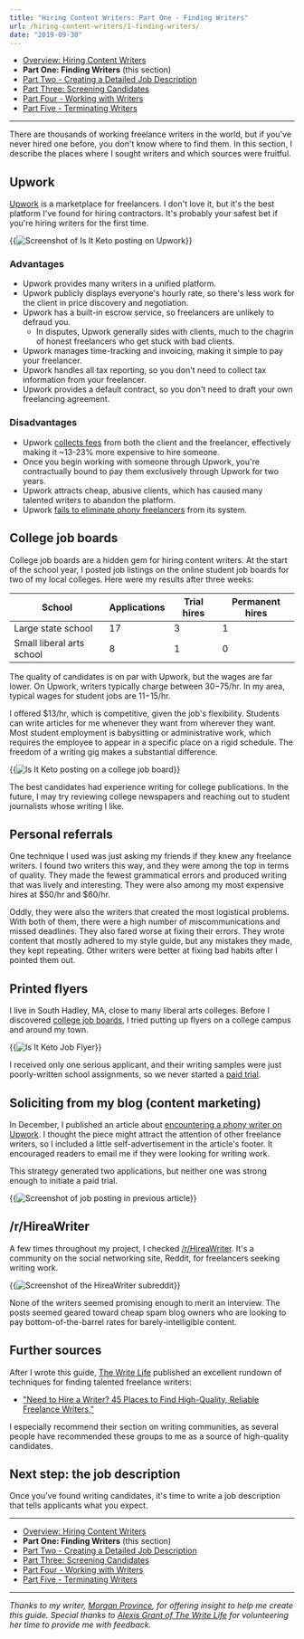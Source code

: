 ```yaml
---
title: "Hiring Content Writers: Part One - Finding Writers"
url: /hiring-content-writers/1-finding-writers/
date: "2019-09-30"
---
```


- [Overview: Hiring Content Writers](/hiring-content-writers/)
- **Part One: Finding Writers** (this section)
- [Part Two - Creating a Detailed Job Description](/hiring-content-writers/2-creating-a-job-description/)
- [Part Three: Screening Candidates](/hiring-content-writers/3-screening-candidates/)
- [Part Four - Working with Writers](/hiring-content-writers/4-working-with-writers/)
- [Part Five - Terminating Writers](/hiring-content-writers/5-terminating-writers/)

---

There are thousands of working freelance writers in the world, but if you've never hired one before, you don't know where to find them. In this section, I describe the places where I sought writers and which sources were fruitful.

## Upwork

[Upwork](https://www.upwork.com/) is a marketplace for freelancers. I don't love it, but it's the best platform I've found for hiring contractors. It's probably your safest bet if you're hiring writers for the first time.

{{<img src="upwork-posting.jpg" alt="Screenshot of Is It Keto posting on Upwork" caption="Is It Keto's [job listing on Upwork](https://www.upwork.com/jobs/~01be2860be57096ab2)" maxWidth="450px" hasBorder="True">}}

### Advantages

- Upwork provides many writers in a unified platform.
- Upwork publicly displays everyone's hourly rate, so there's less work for the client in price discovery and negotiation.
- Upwork has a built-in escrow service, so freelancers are unlikely to defraud you.
  - In disputes, Upwork generally sides with clients, much to the chagrin of honest freelancers who get stuck with bad clients.
- Upwork manages time-tracking and invoicing, making it simple to pay your freelancer.
- Upwork handles all tax reporting, so you don't need to collect tax information from your freelancer.
- Upwork provides a default contract, so you don't need to draft your own freelancing agreement.

### Disadvantages

- Upwork [collects fees](https://www.upwork.com/legal#fees) from both the client and the freelancer, effectively making it ~13-23% more expensive to hire someone.
- Once you begin working with someone through Upwork, you're contractually bound to pay them exclusively through Upwork for two years.
- Upwork attracts cheap, abusive clients, which has caused many talented writers to abandon the platform.
- Upwork [fails to eliminate phony freelancers](/upwork-scammer/) from its system.

## College job boards

College job boards are a hidden gem for hiring content writers. At the start of the school year, I posted job listings on the online student job boards for two of my local colleges. Here were my results after three weeks:

| School                    | Applications | Trial hires | Permanent hires |
| ------------------------- | ------------ | ----------- | --------------- |
| Large state school        | 17           | 3           | 1               |
| Small liberal arts school | 8            | 1           | 0               |

The quality of candidates is on par with Upwork, but the wages are far lower. On Upwork, writers typically charge between $30-$75/hr. In my area, typical wages for student jobs are $11-$15/hr.

I offered $13/hr, which is competitive, given the job's flexibility. Students can write articles for me whenever they want from wherever they want. Most student employment is babysitting or administrative work, which requires the employee to appear in a specific place on a rigid schedule. The freedom of a writing gig makes a substantial difference.

{{<img src="college-job-board-posting.jpg" alt="Is It Keto posting on a college job board" caption="Is It Keto's job listing on a local college job board" maxWidth="600px" hasBorder="True">}}

The best candidates had experience writing for college publications. In the future, I may try reviewing college newspapers and reaching out to student journalists whose writing I like.

## Personal referrals

One technique I used was just asking my friends if they knew any freelance writers. I found two writers this way, and they were among the top in terms of quality. They made the fewest grammatical errors and produced writing that was lively and interesting. They were also among my most expensive hires at $50/hr and $60/hr.

Oddly, they were also the writers that created the most logistical problems. With both of them, there were a high number of miscommunications and missed deadlines. They also fared worse at fixing their errors. They wrote content that mostly adhered to my style guide, but any mistakes they made, they kept repeating. Other writers were better at fixing bad habits after I pointed them out.

## Printed flyers

I live in South Hadley, MA, close to many liberal arts colleges. Before I discovered [college job boards](#college-job-boards), I tried putting up flyers on a college campus and around my town.

{{<img src="isitketo-flyer.jpg" alt="Is It Keto Job Flyer" caption="Job flyer I made for Is It Keto using a template from Canva" maxWidth="400px" hasBorder="True">}}

I received only one serious applicant, and their writing samples were just poorly-written school assignments, so we never started a [paid trial](/hiring-content-writers/3-screening-candidates/#start-a-paid-trial).

## Soliciting from my blog (content marketing)

In December, I published an article about [encountering a phony writer on Upwork](/upwork-scammer/). I thought the piece might attract the attention of other freelance writers, so I included a little self-advertisement in the article's footer. It encouraged readers to email me if they were looking for writing work.

This strategy generated two applications, but neither one was strong enough to initiate a paid trial.

{{<img src="blog-job-listing.jpg" alt="Screenshot of job posting in previous article" caption="Mini job announcement in my [blog post about a phony freelance writer](/upwork-scammer/)" maxWidth="600px" hasBorder="True">}}

## /r/HireaWriter

A few times throughout my project, I checked [/r/HireaWriter](https://www.reddit.com/r/HireaWriter/). It's a community on the social networking site, Reddit, for freelancers seeking writing work.

{{<img src="hireawriter.jpg" alt="Screenshot of the HireaWriter subreddit" caption="[/r/HireaWriter](https://www.reddit.com/r/HireaWriter/), a Reddit community for hiring freelance writers" maxWidth="600px" hasBorder="True">}}

None of the writers seemed promising enough to merit an interview. The posts seemed geared toward cheap spam blog owners who are looking to pay bottom-of-the-barrel rates for barely-intelligible content.

## Further sources

After I wrote this guide, [The Write Life](https://thewritelife.com) published an excellent rundown of techniques for finding talented freelance writers:

- ["Need to Hire a Writer? 45 Places to Find High-Quality, Reliable Freelance Writers,"](https://thewritelife.com/hire-a-writer/)

I especially recommend their section on writing communities, as several people have recommended these groups to me as a source of high-quality candidates.

## Next step: the job description

Once you've found writing candidates, it's time to write a job description that tells applicants what you expect.

---

- [Overview: Hiring Content Writers](/hiring-content-writers/)
- **Part One: Finding Writers** (this section)
- [Part Two - Creating a Detailed Job Description](/hiring-content-writers/2-creating-a-job-description/)
- [Part Three: Screening Candidates](/hiring-content-writers/3-screening-candidates/)
- [Part Four - Working with Writers](/hiring-content-writers/4-working-with-writers/)
- [Part Five - Terminating Writers](/hiring-content-writers/5-terminating-writers/)

---

_Thanks to my writer, [Morgan Province](https://www.morganprovince.com/), for offering insight to help me create this guide. Special thanks to [Alexis Grant of The Write Life](http://thewritelife.com) for volunteering her time to provide me with feedback._
